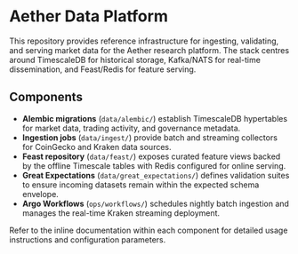 # Aether Data Platform

This repository provides reference infrastructure for ingesting, validating, and
serving market data for the Aether research platform. The stack centres around
TimescaleDB for historical storage, Kafka/NATS for real-time dissemination, and
Feast/Redis for feature serving.

## Components

- **Alembic migrations** (`data/alembic/`) establish TimescaleDB hypertables for
  market data, trading activity, and governance metadata.
- **Ingestion jobs** (`data/ingest/`) provide batch and streaming collectors for
  CoinGecko and Kraken data sources.
- **Feast repository** (`data/feast/`) exposes curated feature views backed by
  the offline Timescale tables with Redis configured for online serving.
- **Great Expectations** (`data/great_expectations/`) defines validation suites
  to ensure incoming datasets remain within the expected schema envelope.
- **Argo Workflows** (`ops/workflows/`) schedules nightly batch ingestion and
  manages the real-time Kraken streaming deployment.

Refer to the inline documentation within each component for detailed usage
instructions and configuration parameters.
